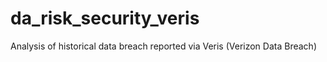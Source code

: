 # da_risk_security_veris
Analysis of historical data breach reported via Veris (Verizon Data Breach)
